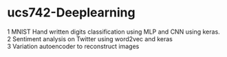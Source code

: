 # ucs742-Deeplearning
1 MNIST Hand written digits classification using MLP and CNN using keras.</br>
2 Sentiment analysis on Twitter using word2vec and keras </br>
3 Variation autoencoder to reconstruct images
